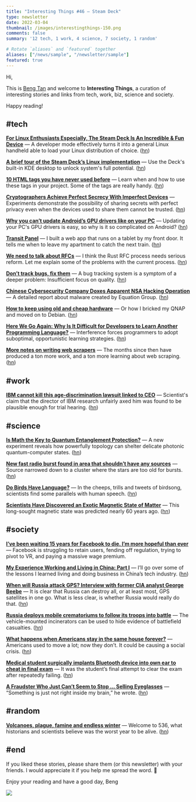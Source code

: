 ```yaml
---
title: "Interesting Things #46 — Steam Deck"
type: newsletter
date: 2022-03-04
thumbnail: /images/interestingthings-150.png
comments: false
summary: '12 tech, 1 work, 4 science, 7 society, 1 random'

# Rotate `aliases` and `featured` together
aliases: ["/news/sample", "/newsletter/sample"]
featured: true
---
```


Hi,

This is [Beng Tan](https://bengtan.com/about/) and welcome to **Interesting Things**, a curation of interesting stories and links from tech, work, biz, science and society.

Happy reading!


## #tech

**[For Linux Enthusiasts Especially, The Steam Deck Is An Incredible & Fun Device](https://www.phoronix.com/scan.php?page=article&item=steam-deck-steamos-linux&num=1&utm_source=bengtan.com/interesting-things/046)** — A developer mode effectively turns it into a general Linux handheld able to load your Linux distribution of choice. ([hn](https://news.ycombinator.com/item?id=30470263))

**[A brief tour of the Steam Deck’s Linux implementation](https://arstechnica.com/gaming/2022/02/linux-on-steam-deck-what-you-need-to-know-what-currently-works/?utm_source=bengtan.com/interesting-things/046)** — Use the Deck's built-in KDE desktop to unlock system's full potential. ([hn](https://news.ycombinator.com/item?id=30493877))

**[10 HTML tags you have never used before](https://devapt.com/html-tags?utm_source=bengtan.com/interesting-things/046)** — Learn when and how to use these tags in your project. Some of the tags are really handy. ([hn](https://news.ycombinator.com/item?id=30469695))

**[Cryptographers Achieve Perfect Secrecy With Imperfect Devices](https://www.quantamagazine.org/cryptographers-achieve-perfect-secrecy-with-imperfect-devices-20220225/?utm_source=bengtan.com/interesting-things/046)** — Experiments demonstrate the possibility of sharing secrets with perfect privacy even when the devices used to share them cannot be trusted. ([hn](https://news.ycombinator.com/item?id=30468817))

**[Why you can’t update Android’s GPU drivers like on your PC](https://blog.esper.io/android-dessert-bites-14-gpu-driver-updates-3819534/?utm_source=bengtan.com/interesting-things/046)** — Updating your PC's GPU drivers is easy, so why is it so complicated on Android? ([hn](https://news.ycombinator.com/item?id=30469862))

**[Transit Panel](https://www.kerrickstaley.com/2022/02/25/transit-panel?utm_source=bengtan.com/interesting-things/046)** — I built a web app that runs on a tablet by my front door. It tells me when to leave my apartment to catch the next train. ([hn](https://news.ycombinator.com/item?id=30475410))

**[We need to talk about RFCs](https://www.ncameron.org/blog/the-problem-with-rfcs/?utm_source=bengtan.com/interesting-things/046)** — I think the Rust RFC process needs serious reform. Let me explain some of the problems with the current process. ([hn](https://news.ycombinator.com/item?id=30425107))

**[Don’t track bugs, fix them](https://holub.com/bugs/?utm_source=bengtan.com/interesting-things/046)** — A bug tracking system is a symptom of a deeper problem: Insufficient focus on quality. ([hn](https://news.ycombinator.com/item?id=30470154))

**[Chinese Cybersecurity Company Doxes Apparent NSA Hacking Operation](https://www.vice.com/en/article/v7dxg3/chinese-cybersecurity-company-doxes-apparent-nsa-hacking-operation?utm_source=bengtan.com/interesting-things/046)** — A detailed report about malware created by Equation Group. ([hn](https://news.ycombinator.com/item?id=30445861))

**[How to keep using old and cheap hardware](https://goto10.xyz/qnap.html?utm_source=bengtan.com/interesting-things/046)** — Or how I bricked my QNAP and moved on to Debian. ([hn](https://news.ycombinator.com/item?id=30469459))

**[Here We Go Again: Why Is It Difficult for Developers to Learn Another Programming Language?](https://cacm.acm.org/magazines/2022/3/258915-here-we-go-again/fulltext?utm_source=bengtan.com/interesting-things/046)** — Interference forces programmers to adopt suboptimal, opportunistic learning strategies. ([hn](https://news.ycombinator.com/item?id=30467374))

**[More notes on writing web scrapers](https://cushychicken.github.io/more-web-scraper-notes/?utm_source=bengtan.com/interesting-things/046)** — The months since then have produced a ton more work, and a ton more learning about web scraping. ([hn](https://news.ycombinator.com/item?id=30466687))


## #work

**[IBM cannot kill this age-discrimination lawsuit linked to CEO](https://www.theregister.com/2022/02/25/ibm_motion_age_discrimination/?utm_source=bengtan.com/interesting-things/046)** — Scientist's claim that the director of IBM research unfairly axed him was found to be plausible enough for trial hearing. ([hn](https://news.ycombinator.com/item?id=30474316))


## #science

**[Is Math the Key to Quantum Entanglement Protection?](https://spectrum.ieee.org/topological-photonics-entanglement-protection?utm_source=bengtan.com/interesting-things/046)** — A new experiment reveals how powerfully topology can shelter delicate photonic quantum-computer states. ([hn](https://news.ycombinator.com/item?id=30465890))

**[New fast radio burst found in area that shouldn’t have any sources](https://arstechnica.com/science/2022/02/new-fast-radio-burst-found-in-area-that-shouldnt-have-any-sources/?utm_source=bengtan.com/interesting-things/046)** — Source narrowed down to a cluster where the stars are too old for bursts. ([hn](https://news.ycombinator.com/item?id=30466618))

**[Do Birds Have Language?](https://www.smithsonianmag.com/science-nature/do-birds-have-language-180979629/?utm_source=bengtan.com/interesting-things/046)** — In the cheeps, trills and tweets of birdsong, scientists find some parallels with human speech. ([hn](https://news.ycombinator.com/item?id=30475748))

**[Scientists Have Discovered an Exotic Magnetic State of Matter](https://scitechdaily.com/scientists-have-discovered-an-exotic-magnetic-state-of-matter/?utm_source=bengtan.com/interesting-things/046)** — This long-sought magnetic state was predicted nearly 60 years ago. ([hn](https://news.ycombinator.com/item?id=30469048))


## #society

**[I’ve been waiting 15 years for Facebook to die. I’m more hopeful than ever](https://www.theguardian.com/commentisfree/2022/feb/24/ive-been-waiting-15-years-for-facebook-to-die-im-more-hopeful-than-ever?utm_source=bengtan.com/interesting-things/046)** — Facebook is struggling to retain users, fending off regulation, trying to pivot to VR, and paying a massive wage premium.

**[My Experience Working and Living in China: Part I](https://frankzliu.com/blog/my-experience-living-and-working-in-china-part-i?utm_source=bengtan.com/interesting-things/046)** — I’ll go over some of the lessons I learned living and doing business in China’s tech industry. ([hn](https://news.ycombinator.com/item?id=30476052))

**[When will Russia attack GPS? Interview with former CIA analyst George Beebe](https://www.gpsworld.com/when-will-russia-attack-gps-interview-with-former-cia-analyst-george-bebee/?utm_source=bengtan.com/interesting-things/046)** — It is clear that Russia can destroy all, or at least most, GPS satellites in one go. What is less clear, is whether Russia would really do that. ([hn](https://news.ycombinator.com/item?id=30467286))

**[Russia deploys mobile crematoriums to follow its troops into battle](https://www.telegraph.co.uk/world-news/2022/02/23/russia-deploys-mobile-crematorium-follow-troops-battle/?utm_source=bengtan.com/interesting-things/046)** — The vehicle-mounted incinerators can be used to hide evidence of battlefield casualties. ([hn](https://news.ycombinator.com/item?id=30472585))

**[What happens when Americans stay in the same house forever?](https://www.vox.com/22939038/rents-rising-home-prices-americans-moving-residential-stagnation-stuck-mobility-freedom?utm_source=bengtan.com/interesting-things/046)** — Americans used to move a lot; now they don’t. It could be causing a social crisis. ([hn](https://news.ycombinator.com/item?id=30466639))

**[Medical student surgically implants Bluetooth device into own ear to cheat in final exam](https://www.independent.co.uk/asia/india/mbbs-student-bluetooth-cheating-bhopal-b2021217.html?utm_source=bengtan.com/interesting-things/046)** — It was the student’s final attempt to clear the exam after repeatedly failing. ([hn](https://news.ycombinator.com/item?id=30458696))

**[A Fraudster Who Just Can’t Seem to Stop … Selling Eyeglasses](https://www.nytimes.com/2022/02/25/business/vitaly-borker-glasses-retail.html?utm_source=bengtan.com/interesting-things/046)** — “Something is just not right inside my brain,” he wrote. ([hn](https://news.ycombinator.com/item?id=30474283))


## #random

**[Volcanoes, plague, famine and endless winter](https://theconversation.com/volcanoes-plague-famine-and-endless-winter-welcome-to-536-what-historians-and-scientists-believe-was-the-worst-year-to-be-alive-175654?utm_source=bengtan.com/interesting-things/046)** — Welcome to 536, what historians and scientists believe was the worst year to be alive. ([hn](https://news.ycombinator.com/item?id=30465839))


## #end

If you liked these stories, please share them (or this newsletter) with your friends. I would appreciate it if you help me spread the word. 🙏

Enjoy your reading and have a good day,
Beng

![](https://bengtan.com/images/portrait-40.png)

